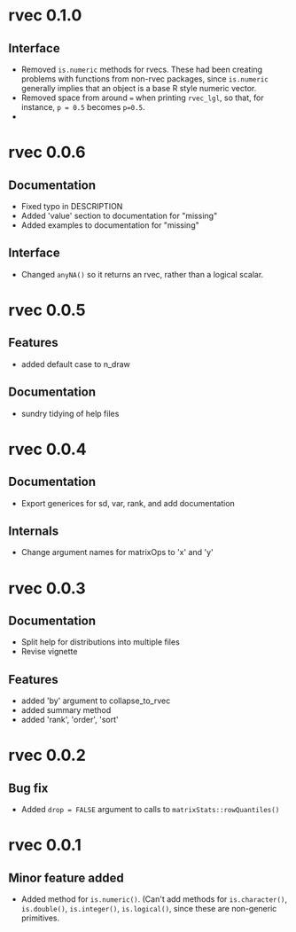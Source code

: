 # rvec 0.1.0

## Interface

- Removed `is.numeric` methods for rvecs. These had been creating
  problems with functions from non-rvec packages, since `is.numeric`
  generally implies that an object is a base R style numeric vector.
- Removed space from around `=` when printing `rvec_lgl`, so that, for
  instance, `p = 0.5` becomes `p=0.5`.
- 


# rvec 0.0.6

## Documentation

- Fixed typo in DESCRIPTION
- Added 'value' section to documentation for "missing"
- Added examples to documentation for "missing"

## Interface

- Changed `anyNA()` so it returns an rvec,
  rather than a logical scalar.


# rvec 0.0.5

## Features

- added default case to n_draw

## Documentation

- sundry tidying of help files


# rvec 0.0.4

## Documentation

- Export generices for sd, var, rank, and add documentation

## Internals

- Change argument names for matrixOps to 'x' and 'y'


# rvec 0.0.3

## Documentation

- Split help for distributions into multiple files
- Revise vignette

## Features

- added 'by' argument to collapse_to_rvec
- added summary method
- added 'rank', 'order', 'sort'


# rvec 0.0.2

## Bug fix

- Added `drop = FALSE` argument to calls to `matrixStats::rowQuantiles()`

# rvec 0.0.1

## Minor feature added

- Added method for `is.numeric()`. (Can't add methods for 
`is.character()`, `is.double()`, `is.integer()`, `is.logical()`, 
since these are non-generic primitives.


